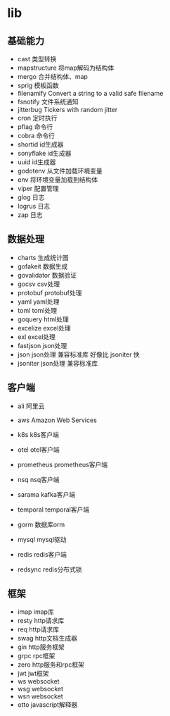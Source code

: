 # lib

## 基础能力

- cast 类型转换
- mapstructure 将map解码为结构体
- mergo 合并结构体、map
- sprig 模板函数
- filenamify Convert a string to a valid safe filename
- fsnotify 文件系统通知
- jitterbug Tickers with random jitter
- cron 定时执行
- pflag 命令行
- cobra 命令行
- shortid id生成器
- sonyflake id生成器
- uuid id生成器
- godotenv 从文件加载环境变量
- env 将环境变量加载到结构体
- viper 配置管理
- glog 日志
- logrus 日志
- zap 日志

## 数据处理

- charts 生成统计图
- gofakeit 数据生成
- govalidator 数据验证
- gocsv csv处理
- protobuf protobuf处理
- yaml yaml处理
- toml toml处理
- goquery html处理
- excelize excel处理
- exl excel处理
- fastjson json处理
- json json处理 兼容标准库 好像比 jsoniter 快
- jsoniter json处理 兼容标准库

## 客户端

- ali 阿里云
- aws Amazon Web Services

- k8s k8s客户端
- otel otel客户端
- prometheus prometheus客户端
- nsq nsq客户端
- sarama kafka客户端
- temporal temporal客户端

- gorm 数据库orm
- mysql mysql驱动
- redis redis客户端
- redsync redis分布式锁

## 框架

- imap imap库
- resty http请求库
- req http请求库
- swag http文档生成器
- gin http服务框架
- grpc rpc框架
- zero http服务和rpc框架
- jwt jwt框架
- ws websocket
- wsg websocket
- wsn websocket
- otto javascript解释器
